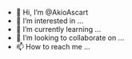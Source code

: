 - 👋 Hi, I’m @AkioAscart
- 👀 I’m interested in ...
- 🌱 I’m currently learning ...
- 💞️ I’m looking to collaborate on ...
- 📫 How to reach me ...

<!---
AkioAscart/AkioAscart is a ✨ special ✨ repository because its `README.md` (this file) appears on your GitHub profile.
You can click the Preview link to take a look at your changes.
--->
